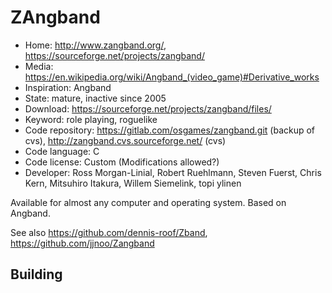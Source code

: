 # ZAngband

- Home: http://www.zangband.org/, https://sourceforge.net/projects/zangband/
- Media: https://en.wikipedia.org/wiki/Angband_(video_game)#Derivative_works
- Inspiration: Angband
- State: mature, inactive since 2005
- Download: https://sourceforge.net/projects/zangband/files/
- Keyword: role playing, roguelike
- Code repository: https://gitlab.com/osgames/zangband.git (backup of cvs), http://zangband.cvs.sourceforge.net/ (cvs)
- Code language: C
- Code license: Custom (Modifications allowed?)
- Developer: Ross Morgan-Linial, Robert Ruehlmann, Steven Fuerst, Chris Kern, Mitsuhiro Itakura, Willem Siemelink, topi ylinen

Available for almost any computer and operating system.
Based on Angband.

See also https://github.com/dennis-roof/Zband, https://github.com/jjnoo/Zangband

## Building
